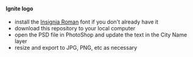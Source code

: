 #### Ignite logo

- install the [Insignia Roman](http://fontsov.com/font/insignialtstdroman834.html) font if you don't already have it
- download this repository to your local computer
- open the PSD file in PhotoShop and update the text in the City Name layer
- resize and export to JPG, PNG, etc as necessary